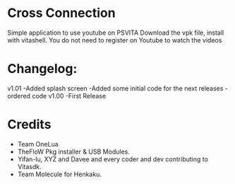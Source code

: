 # Cross Connection
Simple application to use youtube on PSVITA
Download the vpk file, install with vitashell. You do not need to register on Youtube to watch the videos 
# Changelog: 
v1.01
-Added splash screen
-Added some initial code for the next releases
-ordered code
v1.00 
-First Release
# Credits
- Team OneLua
- TheFloW Pkg installer & USB Modules.
- Yifan-lu, XYZ and Davee and every coder and dev contributing to Vitasdk.
- Team Molecule for Henkaku.
